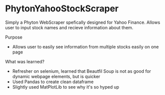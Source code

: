 # PhytonYahooStockScraper
Simply a Phyton WebScraper spefically designed for Yahoo Finance. Allows user to input stock names and recieve information about them.

Purpose
- Allows user to easily see information from multiple stocks easily on one page

What was learned?
- Refresher on selenium, learned that Beautfil Soup is not as good for dynamic webpage elements, but is quicker
- Used Pandas to create clean dataframe
- Slightly used MatPlotLib to see why it's so hyped up
